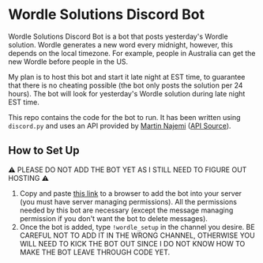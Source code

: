 # Wordle Solutions Discord Bot

Wordle Solutions Discord Bot is a bot that posts yesterday's Wordle solution. Wordle generates a new word every midnight, however, this depends on the local timezone. For example, people in Australia can get the new Wordle before people in the US.

My plan is to host this bot and start it late night at EST time, to guarantee that there is no cheating possible (the bot only posts the solution per 24 hours). The bot will look for yesterday's Wordle solution during late night EST time.

This repo contains the code for the bot to run. It has been written using `discord.py` and uses an API provided by [Martin Najemi](https://najemi.cz/) ([API Source](https://www.reddit.com/r/wordlegame/comments/siw7oa/answers_api/)).

## How to Set Up
⚠ PLEASE DO NOT ADD THE BOT YET AS I STILL NEED TO FIGURE OUT HOSTING ⚠

1. Copy and paste [this link](https://discord.com/api/oauth2/authorize?client_id=939247798195478588&permissions=75792&scope=bot) to a browser to add the bot into your server (you must have server managing permissions). All the permissions needed by this bot are necessary (except the message managing permission if you don't want the bot to delete messages).
2. Once the bot is added, type `!wordle_setup` in the channel you desire. BE CAREFUL NOT TO ADD IT IN THE WRONG CHANNEL, OTHERWISE YOU WILL NEED TO KICK THE BOT OUT SINCE I DO NOT KNOW HOW TO MAKE THE BOT LEAVE THROUGH CODE YET.